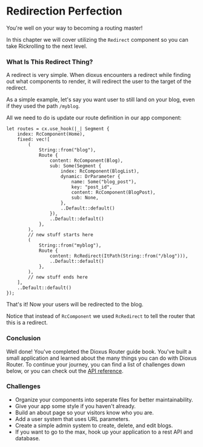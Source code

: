 # Redirection Perfection
You're well on your way to becoming a routing master!

In this chapter we will cover utilizing the ``Redirect`` component so you can
take Rickrolling to the next level.

### What Is This Redirect Thing?
A redirect is very simple. When dioxus encounters a redirect while finding out
what components to render, it will redirect the user to the target of the
redirect.

As a simple example, let's say you want user to still land on your blog, even
if they used the path `/myblog`.

All we need to do is update our route definition in our app component:
```rust,ignore
let routes = cx.use_hook(|_| Segment {
    index: RcComponent(Home),
    fixed: vec![
        (
            String::from("blog"),
            Route {
                content: RcComponent(Blog),
                sub: Some(Segment {
                    index: RcComponent(BlogList),
                    dynamic: DrParameter {
                        name: Some("blog_post"),
                        key: "post_id",
                        content: RcComponent(BlogPost),
                        sub: None,
                    },
                    ..Default::default()
                }),
                ..Default::default()
            },
        ),
        // new stuff starts here
        (
            String::from("myblog"),
            Route {
                content: RcRedirect(ItPath(String::from("/blog"))),
                ..Default::default()
            },
        ),
        // new stuff ends here
    ],
    ..Default::default()
});
```

That's it! Now your users will be redirected to the blog.

Notice that instead of `RcComponent` we used `RcRedirect` to tell the router
that this is a redirect.

### Conclusion
Well done! You've completed the Dioxus Router guide book. You've built a small
application and learned about the many things you can do with Dioxus Router.
To continue your journey, you can find a list of challenges down below, or you
can check out the [API reference](https://docs.rs/dioxus-router/).

### Challenges
- Organize your components into seperate files for better maintainability.
- Give your app some style if you haven't already.
- Build an about page so your visitors know who you are.
- Add a user system that uses URL parameters.
- Create a simple admin system to create, delete, and edit blogs.
- If you want to go to the max, hook up your application to a rest API and database.

